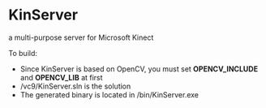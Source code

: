 KinServer
=========

a multi-purpose server for Microsoft Kinect

To build:
* Since KinServer is based on OpenCV, you must set **OPENCV_INCLUDE** and **OPENCV_LIB** at first
* /vc9/KinServer.sln is the solution
* The generated binary is located in /bin/KinServer.exe
